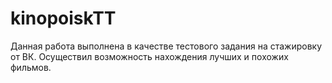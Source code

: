 # kinopoiskTT

Данная работа выполнена в качестве тестового задания на стажировку от ВК. 
Осуществил возможность нахождения лучших и похожих фильмов.
